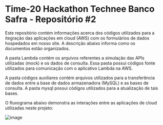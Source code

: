 # Time-20 Hackathon Technee Banco Safra - Repositório #2

Este repositório contém informações acerca dos códigos utilizados para a itegração das aplicações em cloud (AWS) com os formulários de dados hospedados em nosso site. A descrição abaixo informa como os documentos estão organizados. 

A pasta Lambda contém os arquivos referentes a simulação das APIs utilizadas (mock) e os dados de consulta. Essa pasta possui códigos fonte utilizados para comunicação com o aplicativo Lambda na AWS. 

A pasta códigos auxiliares contém arquivos utilizados para a transferência de dados entre a base de dados armazenadora (MySQL) e as bases de consulta. A pasta mysql possui códigos utilizados para a atualização de tais bases. 

O fluxograma abaixo demonstra as interações entre as aplicações de cloud utilizadas neste projeto:

![image](https://user-images.githubusercontent.com/102924236/161455079-045092a6-46fd-4a56-a8e3-d46e25f6b158.png)

